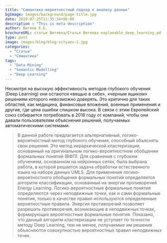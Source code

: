 ```yaml
---
title: "Семантико-вероятностный подход к анализу данных"
bgImage: images/background/page-title.jpg
date: 2019-07-25T11:35:34+06:00
description : "This is meta description"
author: Витяев Е.Е.
brochureURL: статьи Витяева/Статья Витяева explanable_deep_learning.pdf
type: post
image: images/blog/blog-vityaev-2.jpg
categories: 
  - "Статьи"
  - "Семантика"
tags:
  - "Data Mining"
  - "Semantic Modelling"
  - "Deep Learning"  
---
```


Несмотря на высокую эффективность методов глубокого обучения (Deep Learning) они остаются «вещью в себе», «черным ящиком» решениям которого невозможно доверять. Это критично для таких областей, как медицина, финансовые вложения, военные применения и другие, где цена ошибки слишком высока. В связи с этим Европейский союз собирается потребовать в 2018 году от компаний, чтобы они давали пользователям объяснения решений, получаемых автоматическими системами.

>В данной работе предлагается альтернативный, логико-вероятностный метод глубокого обучения, способный объяснять свои решения. Это метод иерархической кластеризации, основанный на оригинальном логико-вероятностном обобщении формальных понятий (ВФП). Для сравнения с глубоким обучением, основанном на нейронных сетях, была выбрана работа, в которой решается задача обработки естественного языка на наборе данных UMLS. Для применения логико-вероятностного обобщения формальных понятий определяется алгоритм классификации, основанный на энергии противоречий Energy Learning. Логико-вероятностные формальные понятия определяются через неподвижные точки, как и сами формальные понятия, только в качестве правил используются определенные вероятностные правила. Энергия противоречий позволяет разрешать противоречия, возникающие в неподвижных точках, формирующих вероятностные формальные понятия. Показано, что данный алгоритм кластеризации не уступает по точности методу Deep Learning, тем не менее, получаемые им решения объясняются совокупностью вероятностных правил неподвижных точек.

 